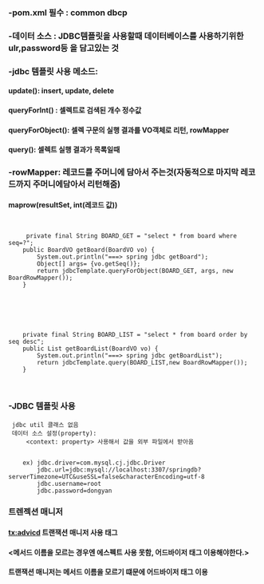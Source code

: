 ### -pom.xml 필수 : common dbcp

### -데이터 소스 : JDBC템플릿을 사용할때 데이터베이스를 사용하기위한 ulr,password등 을 담고있는 것

### -jdbc 템플릿 사용 메소드:
#### 	update(): insert, update, delete
#### 	queryForInt() : 셀렉트로 검색된 개수 정수값
#### 	queryForObject(): 셀렉 구문의 실행  결과를 VO객체로 리턴, rowMapper 
#### 	query(): 셀렉트 실행 결과가 목록일때

### -rowMapper: 레코드를 주머니에 담아서 주는것(자동적으로 마지막 레코드까지 주머니에담아서 리턴해줌)
#### 	maprow(resultSet, int(레코드 값))

<pre>
<code>

     private final String BOARD_GET = "select * from board where seq=?";
    public BoardVO getBoard(BoardVO vo) {
		System.out.println("===> spring jdbc getBoard");
		Object[] args= {vo.getSeq()};
		return jdbcTemplate.queryForObject(BOARD_GET, args, new BoardRowMapper());
	}


</code>
</pre>

<pre>
<code>

    private final String BOARD_LIST = "select * from board order by seq desc";
    public List<BoardVO> getBoardList(BoardVO vo) {
		System.out.println("===> spring jdbc getBoardList");
		return jdbcTemplate.query(BOARD_LIST,new BoardRowMapper());
	}

</code>
</pre>

### -JDBC 템플릿 사용
     jdbc util 클래스 없음
     데이터 소스 설정(property):
         <context: property> 사용해서 값을 외부 파일에서 받아옴
	

        ex) jdbc.driver=com.mysql.cj.jdbc.Driver
            jdbc.url=jdbc:mysql://localhost:3307/springdb?serverTimezone=UTC&useSSL=false&characterEncoding=utf-8
            jdbc.username=root
            jdbc.password=dongyan




### 트렌젝션 매니저
####	<tx:advicd> 트랜잭션 매니저 사용 태그
####	<메서드 이름을 모르는 경우엔 에스펙트 사용 못함, 어드바이저 태그 이용해야한다.>
#### 	트랜잭션 매니저는 메서드 이름을 모르기 떄문에 어드바이저 태그 이용
